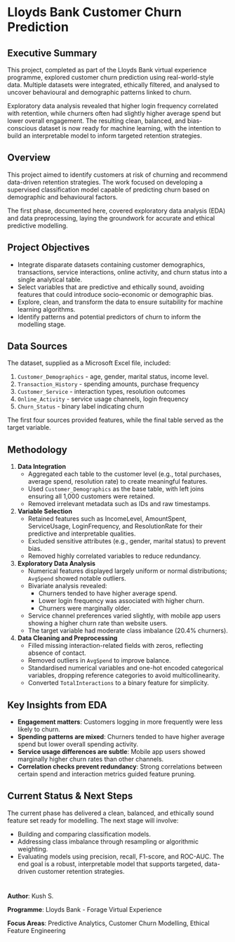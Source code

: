# Lloyds Bank Customer Churn Prediction
## Executive Summary
This project, completed as part of the Lloyds Bank virtual experience programme, explored customer churn prediction using real-world-style data. Multiple datasets were integrated, ethically filtered, and analysed to uncover behavioural and demographic patterns linked to churn.

Exploratory data analysis revealed that higher login frequency correlated with retention, while churners often had slightly higher average spend but lower overall engagement. The resulting clean, balanced, and bias-conscious dataset is now ready for machine learning, with the intention to build an interpretable model to inform targeted retention strategies.
## Overview
This project aimed to identify customers at risk of churning and recommend data-driven retention strategies. The work focused on developing a supervised classification model capable of predicting churn based on demographic and behavioural factors.

The first phase, documented here, covered exploratory data analysis (EDA) and data preprocessing, laying the groundwork for accurate and ethical predictive modelling.
## Project Objectives
- Integrate disparate datasets containing customer demographics, transactions, service interactions, online activity, and churn status into a single analytical table.
- Select variables that are predictive and ethically sound, avoiding features that could introduce socio-economic or demographic bias.
- Explore, clean, and transform the data to ensure suitability for machine learning algorithms.
- Identify patterns and potential predictors of churn to inform the modelling stage.
## Data Sources
The dataset, supplied as a Microsoft Excel file, included:
1. `Customer_Demographics` - age, gender, marital status, income level.
2. `Transaction_History` - spending amounts, purchase frequency
3. `Customer_Service` - interaction types, resolution outcomes
4. `Online_Activity` - service usage channels, login frequency
5. `Churn_Status` - binary label indicating churn

The first four sources provided features, while the final table served as the target variable.
## Methodology
1. **Data Integration**
   - Aggregated each table to the customer level (e.g., total purchases, average spend, resolution rate) to create meaningful features.
   - Used `Customer_Demographics` as the base table, with left joins ensuring all 1,000 customers were retained.
   - Removed irrelevant metadata such as IDs and raw timestamps.
2. **Variable Selection**
   - Retained features such as IncomeLevel, AmountSpent, ServiceUsage, LoginFrequency, and ResolutionRate for their predictive and interpretable qualities.
   - Excluded sensitive attributes (e.g., gender, marital status) to prevent bias.
   - Removed highly correlated variables to reduce redundancy.
3. **Exploratory Data Analysis**
   - Numerical features displayed largely uniform or normal distributions; `AvgSpend` showed notable outliers.
   - Bivariate analysis revealed:
     - Churners tended to have higher average spend.
     - Lower login frequency was associated with higher churn.
     - Churners were marginally older.
   - Service channel preferences varied slightly, with mobile app users showing a higher churn rate than website users.
   - The target variable had moderate class imbalance (20.4% churners).
4. **Data Cleaning and Preprocessing**
   - Filled missing interaction-related fields with zeros, reflecting absence of contact.
   - Removed outliers in `AvgSpend` to improve balance.
   - Standardised numerical variables and one-hot encoded categorical variables, dropping reference categories to avoid multicollinearity.
   - Converted `TotalInteractions` to a binary feature for simplicity.
  
## Key Insights from EDA
- **Engagement matters**: Customers logging in more frequently were less likely to churn.
- **Spending patterns are mixed**: Churners tended to have higher average spend but lower overall spending activity.
- **Service usage differences are subtle**: Mobile app users showed marginally higher churn rates than other channels.
- **Correlation checks prevent redundancy**: Strong correlations between certain spend and interaction metrics guided feature pruning.

## Current Status & Next Steps
The current phase has delivered a clean, balanced, and ethically sound feature set ready for modelling. The next stage will involve:
- Building and comparing classification models.
- Addressing class imbalance through resampling or algorithmic weighting.
- Evaluating models using precision, recall, F1-score, and ROC-AUC.
The end goal is a robust, interpretable model that supports targeted, data-driven customer retention strategies.
#
**Author**: Kush S.

**Programme**: Lloyds Bank - Forage Virtual Experience

**Focus Areas**: Predictive Analytics, Customer Churn Modelling, Ethical Feature Engineering
#
